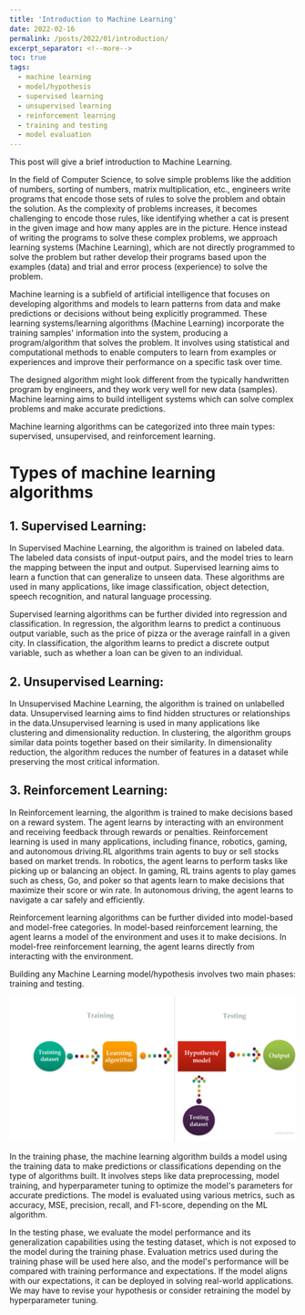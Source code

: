 ```yaml
---
title: 'Introduction to Machine Learning'
date: 2022-02-16
permalink: /posts/2022/01/introduction/
excerpt_separator: <!--more-->
toc: true
tags:
  - machine learning
  - model/hypothesis
  - supervised learning
  - unsupervised learning
  - reinforcement learning
  - training and testing
  - model evaluation
---
```


This post will give a brief introduction to Machine Learning.
<!--more-->

In the field of Computer Science, to solve simple problems like the addition of numbers, sorting of numbers, matrix multiplication, etc., engineers write programs that encode those sets of rules to solve the problem and obtain the solution. As the complexity of problems increases, it becomes challenging to encode those rules, like identifying whether a cat is present in the given image and how many apples are in the picture. Hence instead of writing the programs to solve these complex problems, we approach learning systems (Machine Learning), which are not directly programmed to solve the problem but rather develop their programs based upon the examples (data) and trial and error process (experience) to solve the problem.

Machine learning is a subfield of artificial intelligence that focuses on developing algorithms and models to learn patterns from data and make predictions or decisions without being explicitly programmed. These learning systems/learning algorithms (Machine Learning) incorporate the training samples' information into the system, producing a program/algorithm that solves the problem. It involves using statistical and computational methods to enable computers to learn from examples or experiences and improve their performance on a specific task over time.

The designed algorithm might look different from the typically handwritten program by engineers, and they work very well for new data (samples). Machine learning aims to build intelligent systems which can solve complex problems and make accurate predictions.

Machine learning algorithms can be categorized into three main types: supervised, unsupervised, and reinforcement learning.


# Types of machine learning algorithms

## 1. Supervised Learning:
In Supervised Machine Learning, the algorithm is trained on labeled data. The labeled data consists of input-output pairs, and the model tries to learn the mapping between the input and output. Supervised learning aims to learn a function that can generalize to unseen data. These algorithms are used in many applications, like image classification, object detection, speech recognition, and natural language processing. 

Supervised learning algorithms can be further divided into regression and classification. In regression, the algorithm learns to predict a continuous output variable, such as the price of pizza or the average rainfall in a given city. In classification, the algorithm learns to predict a discrete output variable, such as whether a loan can be given to an individual.


## 2. Unsupervised Learning: 
In Unsupervised Machine Learning, the algorithm is trained on unlabelled data. Unsupervised learning aims to find hidden structures or relationships in the data.Unsupervised learning is used in many applications like clustering and dimensionality reduction. In clustering, the algorithm groups similar data points together based on their similarity. In dimensionality reduction, the algorithm reduces the number of features in a dataset while preserving the most critical information.


## 3. Reinforcement Learning:
In Reinforcement learning, the algorithm is trained to make decisions based on a reward system. The agent learns by interacting with an environment and receiving feedback through rewards or penalties. Reinforcement learning is used in many applications, including finance, robotics, gaming, and autonomous driving.RL algorithms train agents to buy or sell stocks based on market trends. In robotics, the agent learns to perform tasks like picking up or balancing an object. In gaming, RL trains agents to play games such as chess, Go, and poker so that agents learn to make decisions that maximize their score or win rate. In autonomous driving, the agent learns to navigate a car safely and efficiently.

Reinforcement learning algorithms can be further divided into model-based and model-free categories. In model-based reinforcement learning, the agent learns a model of the environment and uses it to make decisions. In model-free reinforcement learning, the agent learns directly from interacting with the environment.

Building any Machine Learning model/hypothesis involves two main phases: training and testing.

<img src="/images/posts/introduction/machine_learning.png" alt="drawing" style="width:700px;"/>


In the training phase, the machine learning algorithm builds a model using the training data to make predictions or classifications depending on the type of algorithms built. It involves steps like data preprocessing, model training, and hyperparameter tuning to optimize the model's parameters for accurate predictions. The model is evaluated using various metrics, such as accuracy, MSE, precision, recall, and F1-score, depending on the ML algorithm.

In the testing phase, we evaluate the model performance and its generalization capabilities using the testing dataset, which is not exposed to the model during the training phase. Evaluation metrics used during the training phase will be used here also, and the model's performance will be compared with training performance and expectations. If the model aligns with our expectations, it can be deployed in solving real-world applications. We may have to revise your hypothesis or consider retraining the model by hyperparameter tuning.
